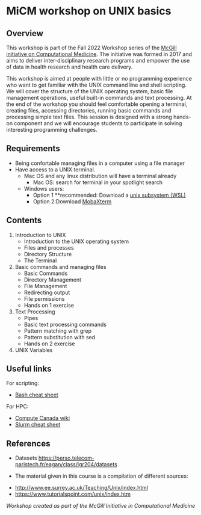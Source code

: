 # MiCM workshop on UNIX basics

## Overview
This workshop is part of the Fall 2022 Workshop series of the [McGill initiative on Computational Medicine](https://www.mcgill.ca/micm/). The initiative was formed in 2017 and aims to deliver inter-disciplinary research programs and empower the use of data in health research and health care delivery.  

This workshop is aimed at people with little or no programming experience who want to get familiar with the UNIX command line and shell scripting. We will cover the structure of the UNIX operating system, basic file management operations, useful built-in commands and text processing. At the end of the workshop you should feel comfortable opening a terminal, creating files, accessing directories, running basic commands and processing simple text files. This session is designed with a strong hands-on component and we will encourage students to participate in solving interesting programming challenges.

## Requirements
* Being confortable managing files in a computer using a file manager
* Have access to a UNIX terminal. 
  * Mac OS and any linux distribution will have a terminal already
      * Mac OS: search for terminal in your spotlight search
  * Windows users: 
      * Option 1 **recommended: Download a [unix subsystem (WSL)](https://ubuntu.com/tutorials/install-ubuntu-on-wsl2-on-windows-10#1-overview)           
      * Option 2:Download [MobaXterm](https://mobaxterm.mobatek.net/)

## Contents

1. Introduction to UNIX
   - Introduction to the UNIX operating system
   - Files and processes
   - Directory Structure
   - The Terminal
2. Basic commands and managing files
   - Basic Commands 
   - Directory Management
   - File Management 
   - Redirecting output
   - File permissions
   - Hands on 1 exercise
3. Text Processing
   - Pipes
   - Basic text processing commands
   - Pattern matching with grep
   - Pattern substitution with sed
   - Hands on 2 exercise
4. UNIX Variables


## Useful links

For scripting:
 * [Bash cheat sheet](https://devhints.io/bash)

For HPC:
 * [Compute Canada wiki](https://docs.computecanada.ca/wiki/Compute_Canada_Documentation)
 * [Slurm cheat sheet](https://www.chpc.utah.edu/presentations/SlurmCheatsheet.pdf)
 
## References
* Datasets
https://perso.telecom-paristech.fr/eagan/class/igr204/datasets 

* The material given in this course is a compilation of different sources:
- http://www.ee.surrey.ac.uk/Teaching/Unix/index.html
- https://www.tutorialspoint.com/unix/index.htm

   
*Workshop created as part of the McGill Initiative in Computational Medicine*

